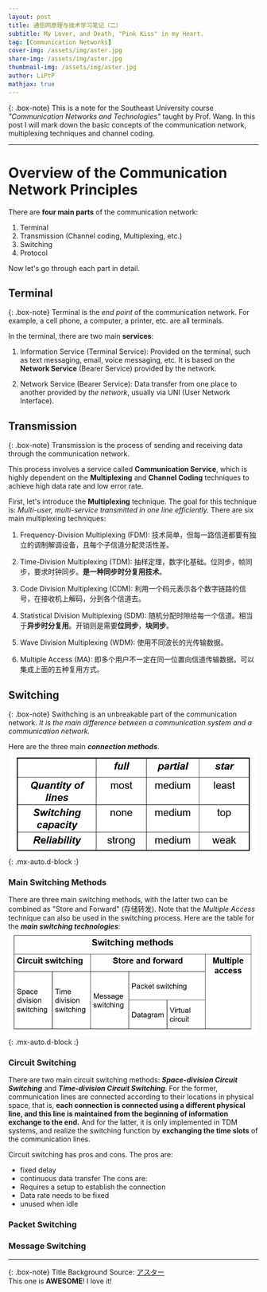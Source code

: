 ```yaml
---
layout: post
title: 通信网原理与技术学习笔记（二）
subtitle: My Lover, and Death, "Pink Kiss" in my Heart.
tag: [Communication Networks]
cover-img: /assets/img/aster.jpg
share-img: /assets/img/aster.jpg
thumbnail-img: /assets/img/aster.jpg
author: LiPtP
mathjax: true
---
```


{: .box-note}
This is a note for the Southeast University course *"Communication Networks and Technologies"* taught by Prof. Wang. In this post I will mark down the basic concepts of the communication network, multiplexing techniques and channel coding.

--------------------

# Overview of the Communication Network Principles
There are  **four main parts** of the communication network:
1. Terminal
2. Transmission (Channel coding, Multiplexing, etc.)
3. Switching
4. Protocol

Now let's go through each part in detail.
## Terminal

{: .box-note}
Terminal is the *end point* of the communication network. For example, a cell phone, a computer, a printer, etc. are all terminals.

In the terminal, there are two main **services**:
1. Information Service (Terminal Service): Provided on the terminal, such as text messaging, email, voice messaging, etc. It is based on the **Network Service** (Bearer Service) provided by the network.

2. Network Service (Bearer Service): Data transfer from one place to another provided by *the network*, usually via UNI (User Network Interface).

## Transmission

{: .box-note}
Transmission is the process of sending and receiving data through the communication network.

This process involves a service called **Communication Service**, which is highly dependent on the **Multiplexing** and **Channel Coding** techniques to achieve high data rate and low error rate.

First, let's introduce the **Multiplexing** technique. The goal for this technique is: *Multi-user, multi-service transmitted in one line efficiently.* There are six main multiplexing techniques:
1. Frequency-Division Multiplexing (FDM): 技术简单，但每一路信道都要有独立的调制解调设备，且每个子信道分配灵活性差。

2. Time-Division Multiplexing (TDM): 抽样定理，数字化基础。位同步，帧同步，要求时钟同步。**是一种同步时分复用技术**。

3. Code Division Multiplexing (CDM): 利用一个码元表示各个数字链路的信号，在接收机上解码，分到各个信道去。

4. Statistical Division Multiplexing (SDM): 随机分配时隙给每一个信道。相当于**异步时分复用**。开销则是需要**位同步**，**块同步**。

5. Wave Division Multiplexing (WDM): 使用不同波长的光传输数据。

6. Multiple Access (MA): 即多个用户不一定在同一位置向信道传输数据。可以集成上面的五种复用方式。

## Switching

{: .box-note}
Swithching is an unbreakable part of the communication network. *It is the main difference between a communication system and a communication network.*

Here are the three main ***connection methods***.
<br/>
![Main Connecting Methods](/assets/img/Tongxinwang-images/connection-switching.png){: .mx-auto.d-block :}
<br/>



### Main Switching Methods
There are three main switching methods, with the latter two can be combined as "Store and Forward" (存储转发). Note that the *Multiple Access* technique can also be used in the switching process. Here are the table for the ***main switching technologies***:
<br/>
![Main Switching Technologies](/assets/img/Tongxinwang-images/methods-switching.png){: .mx-auto.d-block :}
<br/>

### Circuit Switching
There are two main circuit switching methods: ***Space-division Circuit Switching*** and ***Time-division Circuit Switching***. For the former, communication lines are connected according to their locations in physical space, that is, **each connection is connected using a different physical line, and this line is maintained from the beginning of information exchange to the end.** And for the latter, it is only implemented in TDM systems, and realize the switching function by **exchanging the time slots** of the communication lines.

Circuit switching has pros and cons.
The pros are:
- fixed delay
- continuous data transfer
The cons are:
- Requires a setup to establish the connection
- Data rate needs to be fixed
- unused when idle
### Packet Switching

### Message Switching

-----------

{: .box-note}
Title Background Source: [アスター](https://www.pixiv.net/artworks/112776803)<br/>This one is **AWESOME**! I love it!